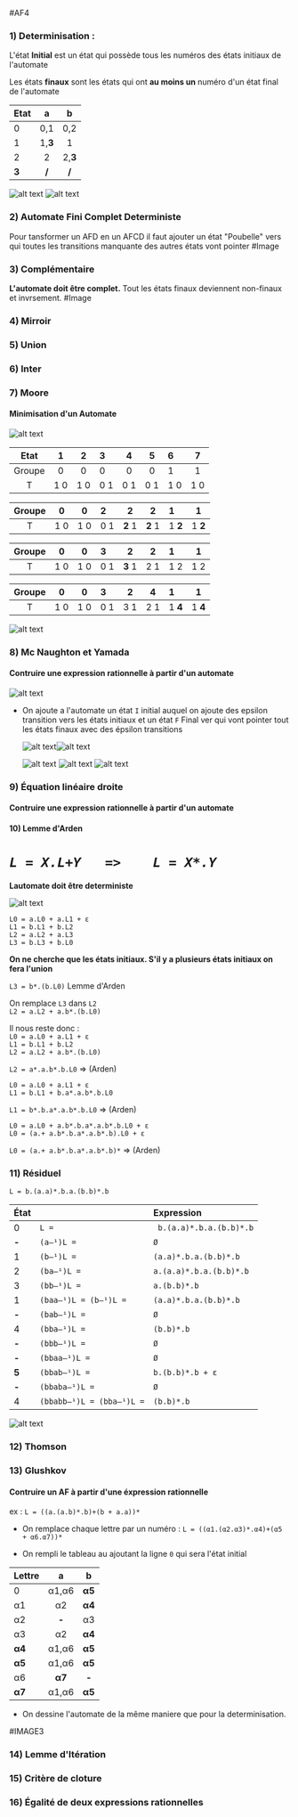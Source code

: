 #AF4

### 1) Determinisation :
L'état **Initial** est un état qui possède tous les numéros des états initiaux de l'automate

Les états **finaux** sont les états qui ont **au moins un** numéro d'un état final de l'automate


| Etat | a | b |
|:--|:--:|:--:|
| 0 | 0,1 | 0,2 |
| 1 | 1,**3** | 1 |
| 2 | 2 | 2,**3**|
| **3** | **/** | **/** |

![alt text](./img1.JPG "Determinisation") ![alt text](./img4.JPG "Determinisation")

### 2) Automate Fini Complet Deterministe
Pour tansformer un AFD en un AFCD il faut ajouter un état "Poubelle" vers qui toutes les transitions manquante des autres états vont pointer
#Image

### 3) Complémentaire
**L'automate doit être complet.**
Tout les états finaux deviennent non-finaux et invrsement.
#Image

### 4) Mirroir
### 5) Union
### 6) Inter
### 7) Moore
#### Minimisation d'un Automate
![alt text](./img5.JPG "Moore")

| Etat | 1 | 2 | 3 | 4 | 5 | 6 | 7 |
|:--:|:--:|:--:|:--|:--:|:--:|:--|:--:|
| Groupe | 0 | 0 | 0 | 0 | 0 | 1 | 1 |
| T | 1 0 | 1 0 | 0 1 | 0 1 | 0 1 | 1 0 | 1 0 |

| Groupe | 0 | 0 | 2 | 2 | 2 | 1 | 1 |
|:--:|:--:|:--:|:--|:--:|:--:|:--|:--:|
| T | 1 0 | 1 0 | 0 1 | **2** 1 | **2** 1 | 1 **2** | 1 **2** |


| Groupe | 0 | 0 | 3 | 2 | 2 | 1 | 1 |
|:--:|:--:|:--:|:--|:--:|:--:|:--|:--:|
| T | 1 0 | 1 0 | 0 1 | **3** 1 | 2 1 | 1 2 | 1 2 |

| Groupe | 0 | 0 | 3 | 2 | 4 | 1 | 1 |
|:--:|:--:|:--:|:--|:--:|:--:|:--|:--:|
| T | 1 0 | 1 0 | 0 1 | 3 1 | 2 1 | 1 **4** | 1 **4** |
![alt text](./img6.JPG "Moore")
### 8) Mc Naughton et Yamada
#### Contruire une expression rationnelle à partir d'un automate
![alt text](./img8.JPG "Arden")
* On ajoute a l'automate un état `I` initial auquel on ajoute des epsilon transition vers les états initiaux
  et un état `F` Final ver qui vont pointer tout les états finaux avec des épsilon transitions

  ![alt text](./img9.JPG "Arden")![alt text](./img10.JPG "Arden")

  ![alt text](./img11.JPG "Arden")
  ![alt text](./img12.JPG "Arden")
  ![alt text](./img13.JPG "Arden")

### 9) Équation linéaire droite
#### Contruire une expression rationnelle à partir d'un automate

#### 10) Lemme d'Arden

_`L = X.L+Y   =>    L = X*.Y`_
==

**Lautomate doit être deterministe**

![alt text](./img2.JPG "Arden")

`L0 = a.L0 + a.L1 + ε`  
`L1 = b.L1 + b.L2`  
`L2 = a.L2 + a.L3`  
`L3 = b.L3 + b.L0`

**On ne cherche que les états initiaux. S'il y a plusieurs états initiaux on fera l'union**

`L3 = b*.(b.L0)`  Lemme d'Arden

On remplace `L3` dans `L2`  
`L2 = a.L2 + a.b*.(b.L0)`  

Il nous reste donc :  
`L0 = a.L0 + a.L1 + ε`  
`L1 = b.L1 + b.L2`  
`L2 = a.L2 + a.b*.(b.L0)`  

`L2 = a*.a.b*.b.L0` => (Arden)

`L0 = a.L0 + a.L1 + ε`  
`L1 = b.L1 + b.a*.a.b*.b.L0`

`L1 = b*.b.a*.a.b*.b.L0` => (Arden)

`L0 = a.L0 + a.b*.b.a*.a.b*.b.L0 + ε`  
`L0 = (a.+ a.b*.b.a*.a.b*.b).L0 + ε`  


`L0 = (a.+ a.b*.b.a*.a.b*.b)*`  => (Arden)

### 11) Résiduel

`L = b.(a.a)*.b.a.(b.b)*.b`


|État | |Expression|
|:--     |:--|:--|
|0|`L =`|` b.(a.a)*.b.a.(b.b)*.b`|
|**-**|`(a–¹)L =`|`Ø `  |
|1|`(b–¹)L = `|`(a.a)*.b.a.(b.b)*.b `  |
|2|`(ba–¹)L =`|`a.(a.a)*.b.a.(b.b)*.b `|  
|3|`(bb–¹)L =`|`a.(b.b)*.b `|  
|1|`(baa–¹)L = (b–¹)L =`|`(a.a)*.b.a.(b.b)*.b`|
|**-**|`(bab–¹)L =`|`Ø `|
|4|`(bba–¹)L =`|`(b.b)*.b `|  
|**-**|`(bbb–¹)L =`|`Ø `|
|**-**|`(bbaa–¹)L =`|`Ø`|  
|**5**|`(bbab–¹)L =`|`b.(b.b)*.b + ε`|
|**-**|`(bbaba–¹)L =`|`Ø`|  
|4|`(bbabb–¹)L = (bba–¹)L =`|`(b.b)*.b`|

![alt text](./img3.JPG "residuel")

### 12) Thomson


### 13) Glushkov
#### Contruire un AF à partir d'une éxpression rationnelle

ex :
`L = ((a.(a.b)*.b)+(b + a.a))*`

* On remplace chaque lettre par un numéro :
`L = ((α1.(α2.α3)*.α4)+(α5 + α6.α7))*`

* On rempli le tableau au ajoutant la ligne `0` qui sera l'état initial

| Lettre | a         | b      |
|:--     |:--:       |:--:    |
| 0      | α1,α6     | **α5** |
| α1     | α2        | **α4** |
| α2     | **-**     | α3     |
| α3     | α2        | **α4** |
| **α4** | α1,α6     | **α5** |
| **α5** | α1,α6     | **α5** |
| α6     | **α7**    | **-**  |
| **α7** | α1,α6     | **α5** |

* On dessine l'automate de la même maniere que pour la determinisation.

#IMAGE3

### 14) Lemme d'Itération


### 15) Critère de cloture

### 16) Égalité de deux expressions rationnelles
